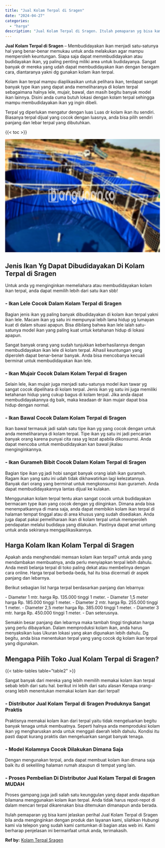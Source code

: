 ```yaml
---
title: "Jual Kolam Terpal di Sragen"
date: "2024-04-27"
categories: 
  - "harga"
description: "Jual Kolam Terpal di Sragen. Itulah pemaparan yg bisa kami jelaskan perihal Jual Kolam Terpal di Sragen bila anda menginginkan dengan produk dan layanan kami..."
---
```


**Jual Kolam Terpal di Sragen** – Membudidayakan ikan menjadi satu-satunya hal yang benar-benar memukau untuk anda melakukan agar mampu memperoleh keuntungan. Siapa saja dapat memmbudidayakan atau budidayakan ikan, yg paling penting miliki area untuk budidayanya. Sangat banyak dr mereka yang udah dapat membudidayakan ikan dengan beragam cara, diantaranya yakni dg gunakan kolam ikan terpal.

Kolam ikan terpal mampu diaplikasikan untuk pelihara ikan, terdapat sangat banyak type ikan yang dapat anda memeliharanya di kolam terpal sebagaimana halnya lele, mujair, bawal, dan masih begitu banyak model ikan lainnya. Disini anda cuma butuh lokasi dengan kolam terpal sehingga mampu membudidayakan ikan yg ingin dibeli.

Terpal yg diperlukan mengatur dengan luas Luas dr kolam ikan itu sendiri. Biasanya terpal dijual yang cocok dengan luasnya, anda bisa pilih sendiri panjang dan lebar terpal yang dibutuhkan.

{{< toc >}}

![Jual Kolam Terpal di Sragen](/images/jual-kolam-terpal-02.png)

## Jenis Ikan Yg Dapat Dibudidayakan Di Kolam Terpal di Sragen

Untuk anda yg menginginkan memeliahara atau membudidayakan kolam ikan terpal, anda dapat memilih lebih dari satu ikan sbb!

### \- Ikan Lele Cocok Dalam Kolam Terpal di Sragen

Bagian jenis ikan yg paling banyak dibudidayakan di kolam ikan terpal yakni ikan lele. Macam ikan yg satu ini mempunyai lebih lama hidup yg lumayan kuat di dalam situasi apapun. Bisa dibilang bahwa ikan lele ialah satu-satunya model ikan yang paling kuat untuk ketahanan hidup di lokasi apapun.

Sangat banyak orang yang sudah tunjukkan keberhasilannya dengan membudidayakan ikan lele di kolam terpal. Alhasil keuntungan yang diperoleh dapat benar-benar banyak. Anda bisa mencobanya kecuali berminat untuk membudidayakan ikan lele.

### \- Ikan Mujair Cocok Dalam Kolam Terpal di Sragen

Selain lele, ikan mujair juga menjadi satu-satunya model ikan tawar yg sangat cocok dipelihara di kolam terpal. Jenis ikan yg satu ini juga memiliki ketahanan hidup yang cukup bagus di kolam terpal. Jika anda dapat membudidayakannya dg baik, maka keadaan dr ikan mujair dapat bisa hidup dengan normal.

### \- Ikan Bawal Cocok Dalam Kolam Terpal di Sragen

Ikan bawal termasuk jadi salah satu tipe ikan yg yang cocok dengan untuk anda memeliharanya di kolam terpal. Tipe ikan yg satu ini jadi pencarian banyak orang karena punyai cita rasa yg lezat apabila dikonsumsi. Anda dapat mencoba untuk membudidayakan kan bawal jikalau menginginkannya.

### \- Ikan Gurameh Bibit Cocok Dalam Kolam Terpal di Sragen

Bagian tipe ikan yg jadi hobi sangat banyak orang ialah ikan gurameh. Ragam ikan yang satu ini udah tidak dikhawatirkan lagi kelezatannya. Banyak dari orang yang berminat untuk mengkonsumsi ikan gurameh. Anda dapat membudidayakannya lantas dijual ke kulakan.

Menggunakan kolam terpal tentu akan sangat cocok untuk budidayakan bermacam type ikan yang cocok dengan yg diinginkan. Dimana anda bisa menempatkannya di mana saja, anda dapat membikin kolam ikan terpal di halaman tempat tinggal atau di area khusus yang sudah disediakan. Anda juga dapat pakai pemeliharaan ikan di kolam terpal untuk memperoleh pendapatan melalui budidaya yang dilakukan. Pastinya dapat amat untung untuk anda sekiranya mengaplikasikannya.

## Harga Kolam Ikan Kolam Terpal di Sragen

Apakah anda menghendaki memsan kolam ikan terpal? untuk anda yang mendambakan membuatnya, anda perlu menyiapkan terpal lebih dahulu. Anda mesti belanja terpal di toko paling dekat atau membelinya dengan cara online. Harga terpal berbeda-beda, hal itu bisa dicermati dr aspek panjang dan lebarnya.

Berikut sebagian list harga terpal berdasarkan panjang dan lebarnya:

\- Diameter 1 mtr. harga Rp. 135.000 tinggi 1 meter. - Diameter 1,5 meter harga Rp. 185.000 tinggi 1 meter. - Diameter 2 mtr. harga Rp. 255.000 tinggi 1 meter. - Diameter 2,5 meter harga Rp. 385.000 tinggi 1 meter. - Diameter 3 mtr. harga Rp. 450.000 tinggi 1 meter. - Dan seterusnya.

Semakin besar panjang dan lebarnya maka tambah tinggi tingkatan harga yang perlu dibayarkan. Dalam memproduksi kolam ikan, anda harus menyaksikan luas Ukuran lokasi yang akan digunakan lebih dahulu. Dg begitu, anda bisa menentukan terpal yang yang cocok dg kolam ikan terpal yang digunakan.

## Mengapa Pilih Toko Jual Kolam Terpal di Sragen?

{{< table-tables table="table2" >}}

Sangat banyak dari mereka yang lebih memilih memakai kolam ikan terpal sebab lebih dari satu hal. berikut ini lebih dari satu alasan Kenapa orang-orang lebih menentukan memakai kolam ikan dari terpal!

### \- Distributor Jual Kolam Terpal di Sragen Produknya Sangat Praktis

Praktisnya memakai kolam ikan dari terpal yaitu tidak mengeluarkan begitu banyak tenaga untuk membuatnya. Seperti halnya anda memproduksi kolam ikan yg mengharuskan anda untuk menggali daerah lebih dahulu. Kondisi itu pasti dapat kurang praktis dan mengeluarkan sangat banyak tenaga.

### \- Model Kolamnya Cocok Dilakukan Dimana Saja

Dengan mengunakan terpal, anda dapat membuat kolam ikan dimana saja baik itu di sekeliling halaman rumah ataupun di tempat yang lain.

### \- Proses Pembelian Di Distributor Jual Kolam Terpal di Sragen MUDAH

Proses gampang juga jadi salah satu keunggulan yang dapat anda dapatkan bilamana menggunakan kolam ikan terpal. Anda tidak harus repot-repot di dalam mencari terpal dikarenakan bisa ditemukan dimanapun anda berada.

Itulah pemaparan yg bisa kami jelaskan perihal Jual Kolam Terpal di Sragen bila anda menginginkan dengan produk dan layanan kami, silahkan Hubungi kami via telepon yang sudah kami cantumkan di bagian atas web ini. Kami berharap penjelasan ini bermanfaat untuk anda, terimakasih.

**Ref by:** [Kolam Terpal Sragen](https://id.wikipedia.org/wiki/Kolam)
